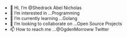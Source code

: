 - 👋 Hi, I’m @Shedrack Abel Nicholas
- 👀 I’m interested in ...Programming
- 🌱 I’m currently learning ...Golang
- 💞️ I’m looking to collaborate on ...Open Source Projects
- 📫 How to reach me ...@OgdenMorroww Twitter

<!---
Anim-Zola/Anim-Zola is a ✨ special ✨ repository because its `README.md` (this file) appears on your GitHub profile.
You can click the Preview link to take a look at your changes.
--->
